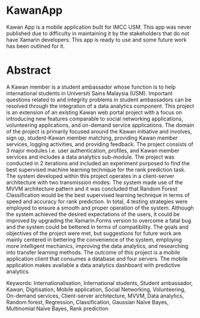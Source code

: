 # KawanApp

Kawan App is a mobile application built for IMCC USM. This app was never published due to difficulty in maintaining it by the stakeholders that do not have Xamarin developers.
This app is ready to use and some future work has been outlined for it.

# Abstract
A Kawan member is a student ambassador whose function is to help international 
students in Universiti Sains Malaysia (USM). Important questions related to and 
integrity problems in student ambassadors can be resolved through the integration of a 
data analytics component. This project is an extension of an existing Kawan web portal 
project with a focus on introducing new features comparable to social networking 
applications, volunteering applications, and on-demand service applications. The 
domain of the project is primarily focused around the Kawan initiative and involves, 
sign up, student-Kawan member matching, providing Kawan member services, logging 
activities, and providing feedback. The project consists of 3 major modules i.e. user 
authentication, profiles, and Kawan member services and includes a data analytics sub-module. 
The project was conducted in 2 iterations and included an experiment purposed 
to find the best supervised machine learning technique for the rank prediction task. The 
system developed within this project operates in a client-server architecture with two 
transmission modes. The system made use of the MVVM architecture pattern and it 
was concluded that Random Forest Classification would be the best supervised learning 
technique in terms of speed and accuracy for rank prediction. In total, 4 testing 
strategies were employed to ensure a smooth and proper operation of the system. 
Although the system achieved the desired expectations of the users, it could be 
improved by upgrading the Xamarin.Forms version to overcome a fatal bug and the 
system could be bettered in terms of compatibility. The goals and objectives of the 
project were met, but suggestions for future work are mainly centered in bettering the 
convenience of the system, employing more intelligent mechanics, improving the data 
analytics, and researching into transfer learning methods. The outcome of this project 
is a mobile application client that consumes a database and four servers. The mobile 
application makes available a data analytics dashboard with predictive analytics. 

Keywords: Internationalisation, International students, Student ambassador, Kawan, 
Digitisation, Mobile application, Social Networking, Volunteering, On-demand 
services, Client-server architecture, MVVM, Data analytics, Random forest, 
Regression, Classification, Gaussian Naïve Bayes, Multinomial Naïve Bayes, Rank 
prediction
